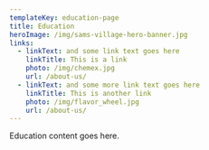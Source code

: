 ```yaml
---
templateKey: education-page
title: Education
heroImage: /img/sams-village-hero-banner.jpg
links:
  - linkText: and some link text goes here
    linkTitle: This is a link
    photo: /img/chemex.jpg
    url: /about-us/
  - linkText: and some more link text goes here
    linkTitle: This is another link
    photo: /img/flavor_wheel.jpg
    url: /about-us/
---
```


Education content goes here.

